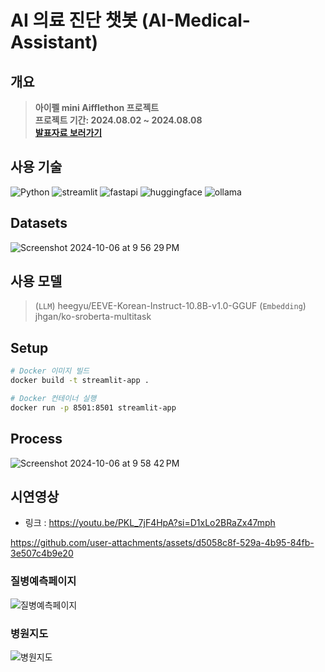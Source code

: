 # AI 의료 진단 챗봇 (AI-Medical-Assistant)

## 개요
> **아이펠 mini Aifflethon 프로젝트** <br/> **프로젝트 기간: 2024.08.02 ~ 2024.08.08** <br/>
> [**발표자료 보러가기**](https://github.com/seongyeon1/AI-Medical-Assistant/blob/main/%E1%84%86%E1%85%B5%E1%84%82%E1%85%B5%20%E1%84%8B%E1%85%A1%E1%84%8B%E1%85%B5%E1%84%91%E1%85%A6%E1%86%AF%E1%84%90%E1%85%A9%E1%86%AB.pdf)<br>


## 사용 기술
![Python](https://img.shields.io/badge/Python-3776AB?style=for-the-badge&logo=python&logoColor=white)
![streamlit](https://img.shields.io/badge/Streamlit-FF4B4B?style=for-the-badge&logo=Streamlit&logoColor=white)
![fastapi](https://img.shields.io/badge/FastAPI-005571?style=for-the-badge&logo=fastapi)
![huggingface](https://img.shields.io/badge/-HuggingFace-FDEE21?style=for-the-badge&logo=HuggingFace&logoColor=black)
![ollama](https://img.shields.io/badge/Ollama-000000?style=for-the-badge&logo=ollama&logoColor=white)

## Datasets
![Screenshot 2024-10-06 at 9 56 29 PM](https://github.com/user-attachments/assets/934bcf8c-6a0c-4ee1-bc68-0ae661e8d735)

## 사용 모델
> (`LLM`) heegyu/EEVE-Korean-Instruct-10.8B-v1.0-GGUF
> (`Embedding`) jhgan/ko-sroberta-multitask

## Setup
```bash
# Docker 이미지 빌드
docker build -t streamlit-app .

# Docker 컨테이너 실행
docker run -p 8501:8501 streamlit-app
```

## Process
![Screenshot 2024-10-06 at 9 58 42 PM](https://github.com/user-attachments/assets/a4069bec-777b-4f68-9b33-abc1790fa30f)

## 시연영상
- 링크 : https://youtu.be/PKL_7jF4HpA?si=D1xLo2BRaZx47mph

https://github.com/user-attachments/assets/d5058c8f-529a-4b95-84fb-3e507c4b9e20


### 질병예측페이지
![질병예측페이지](https://github.com/user-attachments/assets/3e51ba4c-0402-4f6c-b546-20513a36a841)

### 병원지도
![병원지도](https://github.com/user-attachments/assets/b24ab9b6-1ba8-478c-8162-83f84e8618e2)

